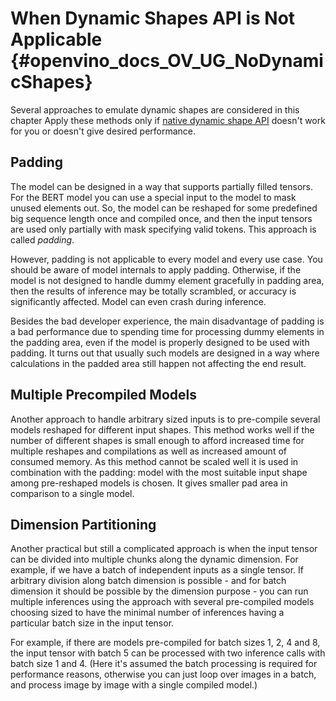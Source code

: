 # When Dynamic Shapes API is Not Applicable  {#openvino_docs_OV_UG_NoDynamicShapes}

Several approaches to emulate dynamic shapes are considered in this chapter
Apply these methods only if [native dynamic shape API](ov_dynamic_shapes.md) doesn't work for you or doesn't give desired performance.

## Padding

The model can be designed in a way that supports partially filled tensors.
For the BERT model you can use a special input to the model to mask unused elements out.
So, the model can be reshaped for some predefined big sequence length once and compiled once, and then the input tensors are used only partially with mask specifying valid tokens.
This approach is called *padding*.

However, padding is not applicable to every model and every use case.
You should be aware of model internals to apply padding. Otherwise, if the model is not designed to handle dummy element gracefully in padding area,
then the results of inference may be totally scrambled,
or accuracy is significantly affected.
Model can even crash during inference.

Besides the bad developer experience,
the main disadvantage of padding is a bad performance due to spending time for processing dummy elements in the padding area,
even if the model is properly designed to be used with padding.
It turns out that usually such models are designed in a way where calculations in the padded area still happen not affecting the end result.

## Multiple Precompiled Models

Another approach to handle arbitrary sized inputs is to pre-compile several models reshaped for different input shapes.
This method works well if the number of different shapes is small enough to afford increased time for multiple reshapes and compilations
as well as increased amount of consumed memory.
As this method cannot be scaled well it is used in combination with the padding:
model with the most suitable input shape among pre-reshaped models is chosen.
It gives smaller pad area in comparison to a single model.

## Dimension Partitioning

Another practical but still a complicated approach is when the input tensor can be divided into multiple chunks along the dynamic dimension.
For example, if we have a batch of independent inputs as a single tensor.
If arbitrary division along batch dimension is possible - and for batch dimension it should be possible by the dimension purpose -
you can run multiple inferences using the approach with several pre-compiled models choosing sized to have the minimal number of inferences
having a particular batch size in the input tensor.

For example, if there are models pre-compiled for batch sizes 1, 2, 4 and 8,
the input tensor with batch 5 can be processed with two inference calls with batch size 1 and 4.
(Here it's assumed the batch processing is required for performance reasons, otherwise you can just loop over images in a batch,
and process image by image with a single compiled model.)
